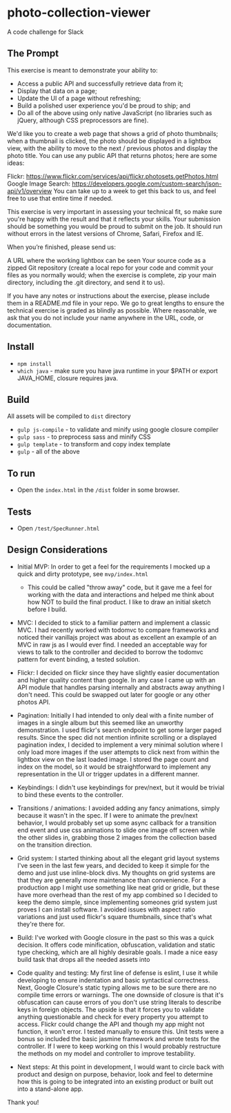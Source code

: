 # photo-collection-viewer
A code challenge for Slack

## The Prompt
This exercise is meant to demonstrate your ability to:

- Access a public API and successfully retrieve data from it;
- Display that data on a page;
- Update the UI of a page without refreshing;
- Build a polished user experience you'd be proud to ship; and
- Do all of the above using only native JavaScript (no libraries such as jQuery, although CSS preprocessors are fine).

We'd like you to create a web page that shows a grid of photo thumbnails; when a thumbnail is clicked, the photo should be displayed in a lightbox view, with the ability to move to the next / previous photos and display the photo title. You can use any public API that returns photos; here are some ideas:

Flickr: https://www.flickr.com/services/api/flickr.photosets.getPhotos.html
Google Image Search: https://developers.google.com/custom-search/json-api/v1/overview
You can take up to a week to get this back to us, and feel free to use that entire time if needed.

This exercise is very important in assessing your technical fit, so make sure you're happy with the result and that it reflects your skills. Your submission should be something you would be proud to submit on the job. It should run without errors in the latest versions of Chrome, Safari, Firefox and IE.

When you’re finished, please send us:

A URL where the working lightbox can be seen
Your source code as a zipped Git repository (create a local repo for your code and commit your files as you normally would; when the exercise is complete, zip your main directory, including the .git directory, and send it to us).

If you have any notes or instructions about the exercise, please include them in a README.md file in your repo. We go to great lengths to ensure the technical exercise is graded as blindly as possible. Where reasonable, we ask that you do not include your name anywhere in the URL, code, or documentation.

## Install
- `npm install`
- `which java` - make sure you have java runtime in your $PATH or export JAVA_HOME, closure requires java.

## Build
All assets will be compiled to `dist` directory
- `gulp js-compile` - to validate and minify using google closure compiler
- `gulp sass` - to preprocess sass and minify CSS
- `gulp template` - to transform and copy index template
- `gulp` - all of the above

## To run
 - Open the `index.html` in the `/dist` folder in some browser.

## Tests
 - Open `/test/SpecRunner.html`

## Design Considerations
 - Initial MVP: In order to get a feel for the requirements I mocked up a quick and dirty prototype, see `mvp/index.html`   
   - This could be called "throw away" code, but it gave me a feel for working with the data and interactions and helped me think about how NOT to build the final product. I like to draw an initial sketch before I build.

 - MVC: I decided to stick to a familiar pattern and implement a classic MVC. I had recently worked with todomvc to compare frameworks and noticed their vanillajs project was about as excellent an example of an MVC in raw js as I would ever find. I needed an acceptable way for views to talk to the controller and decided to borrow the todomvc pattern for event binding, a tested solution.

 - Flickr: I decided on flickr since they have slightly easier documentation and higher quality content than google. In any case I came up with an API module that handles parsing internally and abstracts away anything I don't need. This could be swapped out later for google or any other photos API.

 - Pagination: Initially I had intended to only deal with a finite number of images in a single album but this seemed like an unworthy demonstration. I used flickr's search endpoint to get some larger paged results. Since the spec did not mention infinite scrolling or a displayed pagination index, I decided to implement a very minimal solution where I only load more images if the user attempts to click next from within the lightbox view on the last loaded image. I stored the page count and index on the model, so it would be straightforward to implement any representation in the UI or trigger updates in a different manner.

 - Keybindings: I didn't use keybindings for prev/next, but it would be trivial to bind these events to the controller.

 - Transitions / animations: I avoided adding any fancy animations, simply because it wasn't in the spec. If I were to animate the prev/next behavior, I would probably set up some async callback for a transition end event and use css animations to slide one image off screen while the other slides in, grabbing those 2 images from the collection based on the transition direction.

 - Grid system:  I started thinking about all the elegant grid layout systems I've seen in the last few years, and decided to keep it simple for the demo and just use inline-block divs. My thoughts on grid systems are that they are generally more maintenance than convenience. For a production app I might use something like neat grid or gridle, but these have more overhead than the rest of my app combined so I decided to keep the demo simple, since implementing someones grid system just proves I can install software. I avoided issues with aspect ratio variations and just used flickr's square thumbnails, since that's what they're there for.

 - Build: I've worked with Google closure in the past so this was a quick decision. It offers code minification, obfuscation, validation and static type checking, which are all highly desirable goals. I made a nice easy build task that drops all the needed assets into

 - Code quality and testing: My first line of defense is eslint, I use it while developing to ensure indentation and basic syntactical correctness. Next, Google Closure's static typing allows me to be sure there are no compile time errors or warnings. The one downside of closure is that it's obfuscation can cause errors of you don't use string literals to describe keys in foreign objects. The upside is that it forces you to validate anything questionable and check for every property you attempt to access. Flickr could change the API and though my app might not function, it won't error. I tested manually to ensure this. Unit tests were a bonus so included the basic jasmine framework and wrote tests for the controller. If I were to keep working on this I would probably restructure the methods on my model and controller to improve testability.

 - Next steps: At this point in development, I would want to circle back with product and design on purpose, behavior, look and feel to determine how this is going to be integrated into an existing product or built out into a stand-alone app.

 Thank you!
